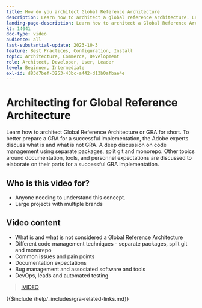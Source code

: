 ```yaml
---
title: How do you architect Global Reference Architecture
description: Learn how to architect a global reference architecture. Learn techniques and ideas to ensure your Global Reference Architecture project starts off on the right track
landing-page-description: Learn how to architect a Global Reference Architecture with Adobe Commerce
kt: 14041
doc-type: video
audience: all
last-substantial-update: 2023-10-3
feature: Best Practices, Configuration, Install
topic: Architecture, Commerce, Development
role: Architect, Developer, User, Leader
level: Beginner, Intermediate
exl-id: d83d7bef-3253-43bc-a442-d13b0afbae4e
---
```

# Architecting for Global Reference Architecture

Learn how to architect Global Reference Architecture or GRA for short. To better prepare a GRA for a successful implementation, the Adobe experts discuss what is and what is not GRA. A deep discussion on code management using separate packages, split git and monorepo. Other topics around documentation, tools, and personnel expectations are discussed to elaborate on their parts for a successful GRA implementation.

## Who is this video for?

* Anyone needing to understand this concept.
* Large projects with multiple brands

## Video content

* What is and what is not considered a Global Reference Architecture
* Different code management techniques - separate packages, split git and monorepo
* Common issues and pain points
* Documentation expectations
* Bug management and associated software and tools
* DevOps, leads and automated testing

>[!VIDEO](https://video.tv.adobe.com/v/3424644?learn=on)

{{$include /help/_includes/gra-related-links.md}}
